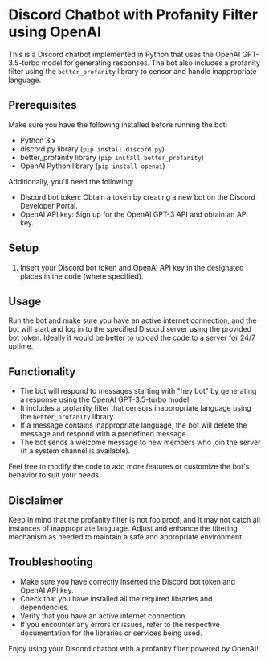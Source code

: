 # Discord Chatbot with Profanity Filter using OpenAI

This is a Discord chatbot implemented in Python that uses the OpenAI GPT-3.5-turbo model for generating responses. The bot also includes a profanity filter using the `better_profanity` library to censor and handle inappropriate language.

## Prerequisites

Make sure you have the following installed before running the bot:

- Python 3.x
- discord.py library (`pip install discord.py`)
- better_profanity library (`pip install better_profanity`)
- OpenAI Python library (`pip install openai`)

Additionally, you'll need the following:

- Discord bot token: Obtain a token by creating a new bot on the Discord Developer Portal.
- OpenAI API key: Sign up for the OpenAI GPT-3 API and obtain an API key.

## Setup

1. Insert your Discord bot token and OpenAI API key in the designated places in the code (where specified).

## Usage

Run the bot and make sure you have an active internet connection, and the bot will start and log in to the specified Discord server using the provided bot token. Ideally it would be better to upload the code to a server for 24/7 uptime.

## Functionality

- The bot will respond to messages starting with "hey bot" by generating a response using the OpenAI GPT-3.5-turbo model.
- It includes a profanity filter that censors inappropriate language using the `better_profanity` library.
- If a message contains inappropriate language, the bot will delete the message and respond with a predefined message.
- The bot sends a welcome message to new members who join the server (if a system channel is available).

Feel free to modify the code to add more features or customize the bot's behavior to suit your needs.

## Disclaimer

Keep in mind that the profanity filter is not foolproof, and it may not catch all instances of inappropriate language. Adjust and enhance the filtering mechanism as needed to maintain a safe and appropriate environment.

## Troubleshooting

- Make sure you have correctly inserted the Discord bot token and OpenAI API key.
- Check that you have installed all the required libraries and dependencies.
- Verify that you have an active internet connection.
- If you encounter any errors or issues, refer to the respective documentation for the libraries or services being used.

Enjoy using your Discord chatbot with a profanity filter powered by OpenAI!

